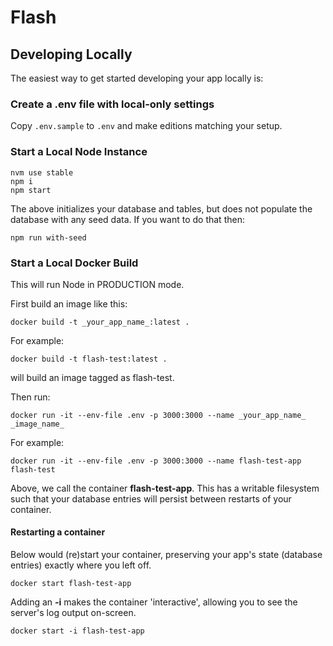 # Flash 

## Developing Locally

The easiest way to get started developing your app locally is:

### Create a .env file with local-only settings

Copy ```.env.sample``` to ```.env``` and make editions matching your setup.

### Start a Local Node Instance 

```
nvm use stable
npm i
npm start
```

The above initializes your database and tables, but does not populate the database with any seed data. If you want to do that then:

```
npm run with-seed
```

### Start a Local Docker Build

This will run Node in PRODUCTION mode.

First build an image like this:

```
docker build -t _your_app_name_:latest .
```

For example: 

```
docker build -t flash-test:latest .
```

will build an image tagged as flash-test.

Then run:

```
docker run -it --env-file .env -p 3000:3000 --name _your_app_name_ _image_name_
```

For example:

```
docker run -it --env-file .env -p 3000:3000 --name flash-test-app flash-test
```

Above, we call the container **flash-test-app**. This has a writable filesystem such that your database entries will persist between restarts of your container.
#### Restarting a container

Below would (re)start your container, preserving your app's state (database entries) exactly where you left off.

```
docker start flash-test-app
```

Adding an **-i** makes the container 'interactive', allowing you to see the server's log output on-screen.

```
docker start -i flash-test-app
```
